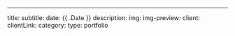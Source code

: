 ---
title: 
subtitle: 
date: {{ .Date }}
description: 
img: 
img-preview: 
client: 
clientLink: 
category: 
type: portfolio
